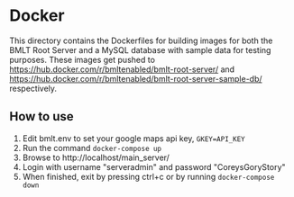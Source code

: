 # Docker

This directory contains the  Dockerfiles for building images for both the BMLT Root Server and a MySQL database with sample data for testing purposes. These images get pushed to https://hub.docker.com/r/bmltenabled/bmlt-root-server/ and https://hub.docker.com/r/bmltenabled/bmlt-root-server-sample-db/ respectively.

## How to use
1. Edit bmlt.env to set your google maps api key, `GKEY=API_KEY`
2. Run the command `docker-compose up`
3. Browse to http://localhost/main_server/
4. Login with username "serveradmin" and password "CoreysGoryStory"
5. When finished, exit by pressing ctrl+c or by running `docker-compose down`
